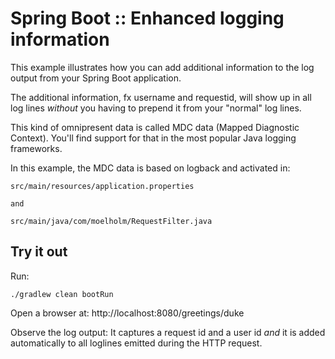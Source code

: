 # Spring Boot :: Enhanced logging information

This example illustrates how you can add additional information to the log output from your Spring Boot application.

The additional information, fx username and requestid, will show up in all log lines _without_ you having to prepend it from your "normal" log lines.

This kind of omnipresent data is called MDC data (Mapped Diagnostic Context). You'll find support for that in the most popular Java logging frameworks. 

In this example, the MDC data is based on logback and activated in:

    src/main/resources/application.properties
    
    and
    
    src/main/java/com/moelholm/RequestFilter.java

## Try it out
Run:
 
    ./gradlew clean bootRun 

Open a browser at: http://localhost:8080/greetings/duke 

Observe the log output: It captures a request id and a user id _and_ it is added automatically to all loglines emitted during the HTTP request.

 
